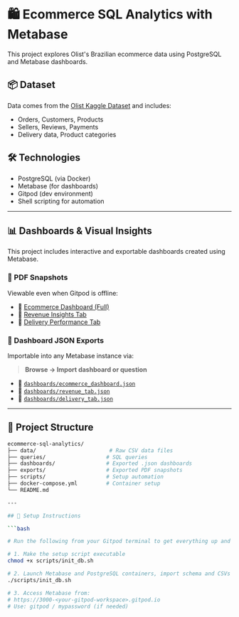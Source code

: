 # 🛍️ Ecommerce SQL Analytics with Metabase

This project explores Olist's Brazilian ecommerce data using PostgreSQL and Metabase dashboards.

## 📦 Dataset

Data comes from the [Olist Kaggle Dataset](https://www.kaggle.com/datasets/olistbr/brazilian-ecommerce) and includes:
- Orders, Customers, Products
- Sellers, Reviews, Payments
- Delivery data, Product categories

## 🛠️ Technologies
- PostgreSQL (via Docker)
- Metabase (for dashboards)
- Gitpod (dev environment)
- Shell scripting for automation

---

## 📊 Dashboards & Visual Insights

This project includes interactive and exportable dashboards created using Metabase.

### 🧾 PDF Snapshots
Viewable even when Gitpod is offline:

- 📄 [Ecommerce Dashboard (Full)](exports/ecommerce_dashboard.pdf)
- 📄 [Revenue Insights Tab](exports/revenue_tab.pdf)
- 📄 [Delivery Performance Tab](exports/delivery_tab.pdf)

### 💾 Dashboard JSON Exports
Importable into any Metabase instance via:
> **Browse → Import dashboard or question**

- 📂 [`dashboards/ecommerce_dashboard.json`](dashboards/ecommerce_dashboard.json)
- 📂 [`dashboards/revenue_tab.json`](dashboards/revenue_tab.json)
- 📂 [`dashboards/delivery_tab.json`](dashboards/delivery_tab.json)

---

## 📂 Project Structure

```bash
ecommerce-sql-analytics/
├── data/                       # Raw CSV data files
├── queries/                   # SQL queries
├── dashboards/                # Exported .json dashboards
├── exports/                   # Exported PDF snapshots
├── scripts/                   # Setup automation
├── docker-compose.yml         # Container setup
└── README.md

---

## 🚀 Setup Instructions

```bash

# Run the following from your Gitpod terminal to get everything up and running:

# 1. Make the setup script executable
chmod +x scripts/init_db.sh

# 2. Launch Metabase and PostgreSQL containers, import schema and CSVs
./scripts/init_db.sh

# 3. Access Metabase from:
# https://3000-<your-gitpod-workspace>.gitpod.io
# Use: gitpod / mypassword (if needed)

